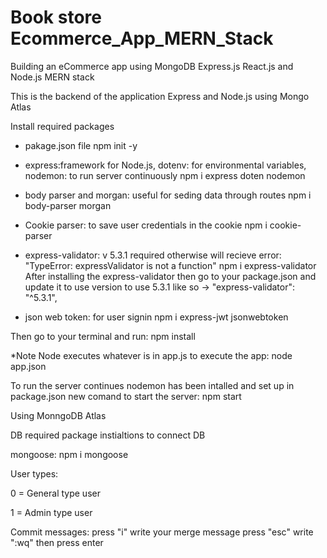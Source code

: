 # Book store Ecommerce_App_MERN_Stack
Building an eCommerce app using MongoDB Express.js React.js and Node.js MERN stack

This is the backend of the application Express and Node.js using Mongo Atlas

Install required packages

- pakage.json file 
    npm init -y

- express:framework for Node.js, dotenv: for environmental variables, nodemon: to run server continuously 
    npm i express doten nodemon
    
- body parser and morgan: useful for seding data through routes 
    npm i body-parser morgan 

- Cookie parser: to save user credentials in the cookie
    npm i cookie-parser

- express-validator: v 5.3.1 required otherwise will recieve error: "TypeError: expressValidator is not a function"
    npm i express-validator
After installing the express-validator then go to your package.json and update it to use version to use 5.3.1 like so -> "express-validator": "^5.3.1",

- json web token: for user signin
    npm i express-jwt jsonwebtoken


Then go to your terminal and run: npm install

*Note Node executes whatever is in app.js to execute the app: node app.json

To run the server continues nodemon has been intalled and set up in package.json new comand to start the server: npm start

Using MonngoDB Atlas

DB required package instialtions to connect DB

mongoose: npm i mongoose

User types:

0 = General type user 

1 = Admin type user

Commit messages:
    press "i"
    write your merge message
    press "esc"
    write ":wq"
    then press enter
